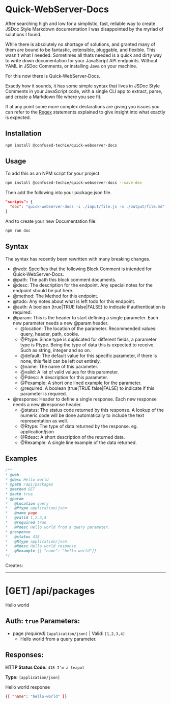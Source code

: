# Quick-WebServer-Docs

After searching high and low for a simplistic, fast, reliable way to create JSDoc Style Markdown documentation I was disappointed by the myriad of solutions I found.

While there is absolutely no shortage of solutions, and granted many of them are bound to be fantastic, extensible, pluggable, and flexible. This wasn't what I needed. Sometimes all thats needed is a quick and dirty way to write down documentation for your JavaScript API endpoints. Without YAML in JSDoc Comments, or installing Java on your machine.

For this now there is Quick-WebServer-Docs.

Exactly how it sounds, it has some simple syntax that lives in JSDoc Style Comments in your JavaScript code, with a single CLI app to extract, parse, and create a Markdown file where you see fit.

If at any point some more complex declarations are giving you issues you can refer to the [Regex](/docs/regex.md) statements explained to give insight into what exactly is expected.

## Installation

```bash
npm install @confused-techie/quick-webserver-docs
```

## Usage

To add this as an NPM script for your project:

```bash
npm install @confused-techie/quick-webserver-docs --save-dev
```

Then add the following into your package.json file.

```json
"scripts": {
  "doc": "quick-webserver-docs -i ./input/file.js -o ./output/file.md"
}
```

And to create your new Documentation file:

```bash
npm run doc
```

## Syntax

The syntax has recently been rewritten with many breaking changes.

* \@web: Specifies that the following Block Comment is intended for Quick-WebServer-Docs.
* \@path: The path this block comment documents.
* \@desc: The description for the endpoint. Any special notes for the endpoint should be put here.
* \@method: The Method for this endpoint.
* \@todo: Any notes about what is left todo for this endpoint.
* \@auth: A boolean (true|TRUE false|FALSE) to indicate if authentication is required.
* \@param: This is the header to start defining a single parameter. Each new parameter needs a new \@param header.
  - \@location: The location of the parameter. Recommended values: query, header, path, cookie.
  - \@Ptype: Since type is duplicated for different fields, a parameter type is Ptype. Being the type of data this is expected to receive. Such as string, integer and so on.
  - \@default: The default value for this specific parameter, if there is none, this field can be left out entirely.
  - \@name: The name of this parameter.
  - \@valid: A list of valid values for this parameter.
  - \@Pdesc: A description for this parameter.
  - \@Pexample: A short one lined example for the parameter.
  - \@required: A boolean (true|TRUE false|FALSE) to indicate if this parameter is required.
* \@response: Header to define a single response. Each new response needs a new \@response header.
  - \@status: The status code returned by this response. A lookup of the numeric code will be done automatically to include the text representation as well.
  - \@Rtype: The type of data returned by the response. eg. application/json
  - \@Rdesc: A short description of the returned data.
  - \@Rexample: A single line example of the data returned.

## Examples

```javascript
/**
* @web
* @desc Hello world
* @path /api/packages
* @method GET
* @auth true
* @param
*   @location query
*   @Ptype application/json
*   @name page
*   @valid 1,2,3,4
*   @required true
*   @Pdesc Hello world from a query parameter.
* @response
*   @status 418
*   @Rtype application/json
*   @Rdesc Hello world response
*   @Rexample {[ "name": "hello-world"]}
*/
```

Creates:

---

# **[GET]** /api/packages
Hello world

Auth: `true`
Parameters:
---
* page _(required)_ `[application/json]`  | Valid: `[1,2,3,4]`
  - Hello world from a query parameter.

Responses:
---
**HTTP Status Code:** `418 I'm a teapot`

**Type:** `[application/json]`

Hello world response

```json
{[ "name": "hello-world" ]}
```
